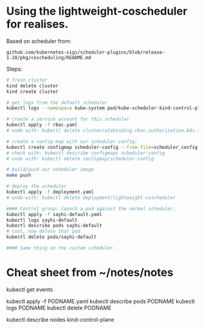 # Using the lightweight-coscheduler for realises.

Based on scheduler from:

    github.com/kubernetes-sigs/scheduler-plugins/blob/release-1.18/pkg/coscheduling/README.md

Steps:

```sh
# fresh cluster
kind delete cluster
kind create cluster

# get logs from the default scheduler
kubectl logs --namespace kube-system pod/kube-scheduler-kind-control-plane

# create a service account for this scheduler
kubectl apply -f rbac.yaml
# undo with: kubectl delete clusterrolebinding.rbac.authorization.k8s.io/lightweight-coscheduler

# create a config-map with our scheduler config:
kubectl create configmap scheduler-config --from-file=scheduler_config.yaml
# check with: kubectl describe configmaps scheduler-config
# undo with: kubectl delete configmap/scheduler-config

# build/push our scheduler image
make push

# deploy the scheduler
kubectl apply -f deployment.yaml
# undo with: kubectl delete deployment/lightweight-coscheduler

#### Control group: launch a pod against the normal scheduler.
kubectl apply -f sayhi-default.yaml
kubectl logs sayhi-default
kubectl describe pods sayhi-default
# cool, now delete that pod
kubectl delete pods/sayhi-default

#### Same thing on the custom scheduler.

```


# Cheat sheet from ~/notes/notes

kubectl get events

kubectl apply -f PODNAME.yaml
kubectl describe pods PODNAME
kubectl logs PODNAME
kubectl delete PODNAME

kubectl describe nodes kind-control-plane
